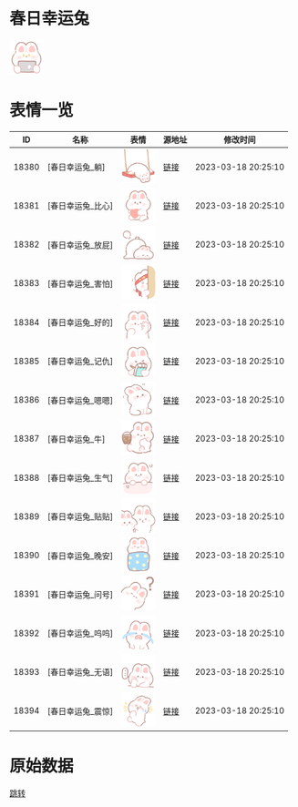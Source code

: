 # 春日幸运兔

<img src="./cover.png" height="60" alt="cover" />

# 表情一览

|ID|名称|表情|源地址|修改时间|
|----|----|----|----|----|
|18380|[春日幸运兔_躺]|<img src="./pic/018380_%5B春日幸运兔_躺%5D.png" height="60" alt="躺"/>|[链接](https://i0.hdslb.com/bfs/garb/0b8a47abdaa31ac83675d9e2e74c50455cd0f9ff.png)|2023-03-18 20:25:10|
|18381|[春日幸运兔_比心]|<img src="./pic/018381_%5B春日幸运兔_比心%5D.png" height="60" alt="比心"/>|[链接](https://i0.hdslb.com/bfs/garb/8e5942f20b29190024003ada59f930f99e3e0419.png)|2023-03-18 20:25:10|
|18382|[春日幸运兔_放屁]|<img src="./pic/018382_%5B春日幸运兔_放屁%5D.png" height="60" alt="放屁"/>|[链接](https://i0.hdslb.com/bfs/garb/43105326002ccf954cbd8b1509d00ac12e72cf33.png)|2023-03-18 20:25:10|
|18383|[春日幸运兔_害怕]|<img src="./pic/018383_%5B春日幸运兔_害怕%5D.png" height="60" alt="害怕"/>|[链接](https://i0.hdslb.com/bfs/garb/a96504ea9f3eff8404d262668a076eb4acf77961.png)|2023-03-18 20:25:10|
|18384|[春日幸运兔_好的]|<img src="./pic/018384_%5B春日幸运兔_好的%5D.png" height="60" alt="好的"/>|[链接](https://i0.hdslb.com/bfs/garb/bbea225c175e8a290c1b90c54572a867d5de0051.png)|2023-03-18 20:25:10|
|18385|[春日幸运兔_记仇]|<img src="./pic/018385_%5B春日幸运兔_记仇%5D.png" height="60" alt="记仇"/>|[链接](https://i0.hdslb.com/bfs/garb/c32cf6d1dc796a3032bef525428fad7465349bb8.png)|2023-03-18 20:25:10|
|18386|[春日幸运兔_嗯嗯]|<img src="./pic/018386_%5B春日幸运兔_嗯嗯%5D.png" height="60" alt="嗯嗯"/>|[链接](https://i0.hdslb.com/bfs/garb/f6912fd6c867cff092a180475356f11624eb54d0.png)|2023-03-18 20:25:10|
|18387|[春日幸运兔_牛]|<img src="./pic/018387_%5B春日幸运兔_牛%5D.png" height="60" alt="牛"/>|[链接](https://i0.hdslb.com/bfs/garb/c54407b9f65e249cdbfad007c49a6743c65ae9ee.png)|2023-03-18 20:25:10|
|18388|[春日幸运兔_生气]|<img src="./pic/018388_%5B春日幸运兔_生气%5D.png" height="60" alt="生气"/>|[链接](https://i0.hdslb.com/bfs/garb/c37ed7a315d19448c0213162d189e6d86e53756c.png)|2023-03-18 20:25:10|
|18389|[春日幸运兔_贴贴]|<img src="./pic/018389_%5B春日幸运兔_贴贴%5D.png" height="60" alt="贴贴"/>|[链接](https://i0.hdslb.com/bfs/garb/27bbd214769f90d56a5d8c7a55f1c74080a35509.png)|2023-03-18 20:25:10|
|18390|[春日幸运兔_晚安]|<img src="./pic/018390_%5B春日幸运兔_晚安%5D.png" height="60" alt="晚安"/>|[链接](https://i0.hdslb.com/bfs/garb/30577955dae98d7ccb2c3912f56b351a3557633f.png)|2023-03-18 20:25:10|
|18391|[春日幸运兔_问号]|<img src="./pic/018391_%5B春日幸运兔_问号%5D.png" height="60" alt="问号"/>|[链接](https://i0.hdslb.com/bfs/garb/7247afb5a1d2729856dfb5b626e862af151f059a.png)|2023-03-18 20:25:10|
|18392|[春日幸运兔_呜呜]|<img src="./pic/018392_%5B春日幸运兔_呜呜%5D.png" height="60" alt="呜呜"/>|[链接](https://i0.hdslb.com/bfs/garb/0c43668419b751250c8a02dbeb80191f49ccddd7.png)|2023-03-18 20:25:10|
|18393|[春日幸运兔_无语]|<img src="./pic/018393_%5B春日幸运兔_无语%5D.png" height="60" alt="无语"/>|[链接](https://i0.hdslb.com/bfs/garb/58e2cc004d72f730cdacaf7b7baccc32dedcd104.png)|2023-03-18 20:25:10|
|18394|[春日幸运兔_震惊]|<img src="./pic/018394_%5B春日幸运兔_震惊%5D.png" height="60" alt="震惊"/>|[链接](https://i0.hdslb.com/bfs/garb/60da1626f9dea1d9d646b30637eaba5d076bc89f.png)|2023-03-18 20:25:10|

# 原始数据

[跳转](./raw.json)

